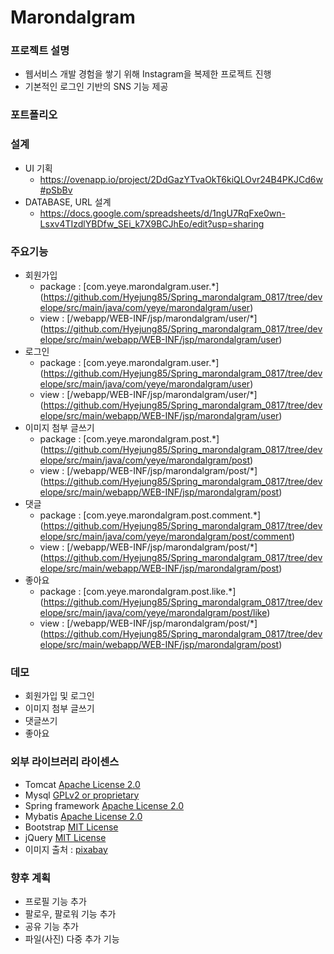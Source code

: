 # Marondalgram

### 프로젝트 설명
 - 웹서비스 개발 경험을 쌓기 위해 Instagram을 복제한 프로젝트 진행
 - 기본적인 로그인 기반의 SNS 기능 제공
 
### 포트폴리오

### 설계
 - UI 기획
   - https://ovenapp.io/project/2DdGazYTvaOkT6kiQLOvr24B4PKJCd6w#pSbBv
 - DATABASE, URL 설계
   - https://docs.google.com/spreadsheets/d/1ngU7RqFxe0wn-Lsxv4TIzdlYBDfw_SEi_k7X9BCJhEo/edit?usp=sharing 
 
### 주요기능
 - 회원가입
   - package : [com.yeye.marondalgram.user.*] (https://github.com/Hyejung85/Spring_marondalgram_0817/tree/develope/src/main/java/com/yeye/marondalgram/user)
   - view : [/webapp/WEB-INF/jsp/marondalgram/user/*] (https://github.com/Hyejung85/Spring_marondalgram_0817/tree/develope/src/main/webapp/WEB-INF/jsp/marondalgram/user)
 - 로그인
   - package : [com.yeye.marondalgram.user.*] (https://github.com/Hyejung85/Spring_marondalgram_0817/tree/develope/src/main/java/com/yeye/marondalgram/user)
   - view :  [/webapp/WEB-INF/jsp/marondalgram/user/*] (https://github.com/Hyejung85/Spring_marondalgram_0817/tree/develope/src/main/webapp/WEB-INF/jsp/marondalgram/user)
 - 이미지 첨부 글쓰기
   - package : [com.yeye.marondalgram.post.*] (https://github.com/Hyejung85/Spring_marondalgram_0817/tree/develope/src/main/java/com/yeye/marondalgram/post)
   - view :  [/webapp/WEB-INF/jsp/marondalgram/post/*] (https://github.com/Hyejung85/Spring_marondalgram_0817/tree/develope/src/main/webapp/WEB-INF/jsp/marondalgram/post)
 - 댓글
   - package : [com.yeye.marondalgram.post.comment.*] (https://github.com/Hyejung85/Spring_marondalgram_0817/tree/develope/src/main/java/com/yeye/marondalgram/post/comment)
   - view : [/webapp/WEB-INF/jsp/marondalgram/post/*] (https://github.com/Hyejung85/Spring_marondalgram_0817/tree/develope/src/main/webapp/WEB-INF/jsp/marondalgram/post)
 - 좋아요
   - package : [com.yeye.marondalgram.post.like.*] (https://github.com/Hyejung85/Spring_marondalgram_0817/tree/develope/src/main/java/com/yeye/marondalgram/post/like)
   - view : [/webapp/WEB-INF/jsp/marondalgram/post/*] (https://github.com/Hyejung85/Spring_marondalgram_0817/tree/develope/src/main/webapp/WEB-INF/jsp/marondalgram/post)

### 데모
 - 회원가입 및 로그인
 - 이미지 첨부 글쓰기
 - 댓글쓰기
 - 좋아요

### 외부 라이브러리 라이센스
 - Tomcat [Apache License 2.0](https://www.apache.org/licenses/LICENSE-2.0) 
 - Mysql [GPLv2 or proprietary](https://www.gnu.org/licenses/gpl-3.0.html)
 - Spring framework [Apache License 2.0](https://www.apache.org/licenses/LICENSE-2.0)  
 - Mybatis [Apache License 2.0](https://www.apache.org/licenses/LICENSE-2.0)
 - Bootstrap [MIT License](https://opensource.org/licenses/MIT)
 - jQuery [MIT License](https://opensource.org/licenses/MIT)
 - 이미지 출처 : [pixabay](https://pixabay.com/ko/)
 
 ### 향후 계획
  - 프로필 기능 추가
  - 팔로우, 팔로워 기능 추가
  - 공유 기능 추가
  - 파일(사진) 다중 추가 기능



